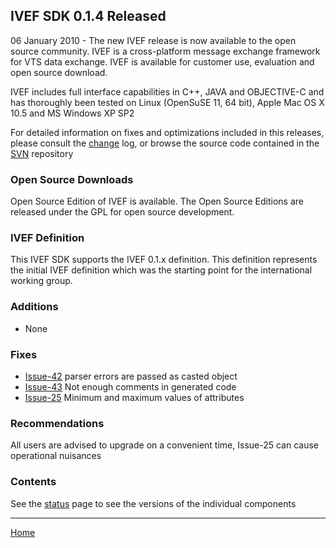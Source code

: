 ## IVEF SDK 0.1.4 Released ##
06 January 2010 - The new IVEF release is now available to the open source community. IVEF is a cross-platform message exchange framework for VTS data exchange. IVEF is available for customer use, evaluation and open source download.

IVEF includes full interface capabilities in C++, JAVA and OBJECTIVE-C and has thoroughly  been tested on Linux (OpenSuSE 11, 64 bit), Apple Mac OS X 10.5 and MS Windows XP SP2

For detailed information on fixes and optimizations included in this releases, please consult the [change](http://code.google.com/p/ivef-sdk/source/list) log, or browse the source code contained in the [SVN](http://code.google.com/p/ivef-sdk/source/browse) repository

### Open Source Downloads ###
Open Source Edition of IVEF is available.  The Open Source Editions are released under the GPL for open source development.

### IVEF Definition ###
This IVEF SDK supports the IVEF 0.1.x definition. This definition represents the initial IVEF definition which was the starting point for the international working group.

### Additions ###
  * None

### Fixes ###
  * [Issue-42](http://code.google.com/p/ivef-sdk/issues/detail?id=42) parser errors are passed as casted object
  * [Issue-43](http://code.google.com/p/ivef-sdk/issues/detail?id=43) Not enough comments in generated code
  * [Issue-25](http://code.google.com/p/ivef-sdk/issues/detail?id=25) Minimum and maximum values of attributes

### Recommendations ###
All users are advised to upgrade on a convenient time, Issue-25 can cause operational nuisances

### Contents ###
See the [status](http://code.google.com/p/ivef-sdk/wiki/Status) page to see the versions of the individual components


---

[Home](http://code.google.com/p/ivef-sdk/)